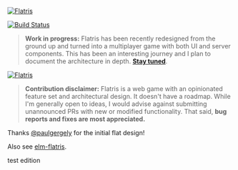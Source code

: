 [![Flatris](flatris.png)](https://flatris.space/)

[![Build Status](https://travis-ci.org/skidding/flatris.svg?branch=master)](https://travis-ci.org/skidding/flatris)

> **Work in progress:** Flatris has been recently redesigned from the ground up and turned into a multiplayer game with both UI and server components. This has been an interesting journey and I plan to document the architecture in depth. **[Stay tuned](https://twitter.com/skidding)**.

[![Flatris](flatris.gif)](https://flatris.space/)

> **Contribution disclaimer:** Flatris is a web game with an opinionated feature set and architectural design. It doesn't have a roadmap. While I'm generally open to ideas, I would advise against submitting unannounced PRs with new or modified functionality. That said, **bug reports and fixes are most appreciated.**

Thanks [@paulgergely](https://twitter.com/paulgergely) for the initial flat design!

Also see [elm-flatris](https://github.com/w0rm/elm-flatris).


test edition
